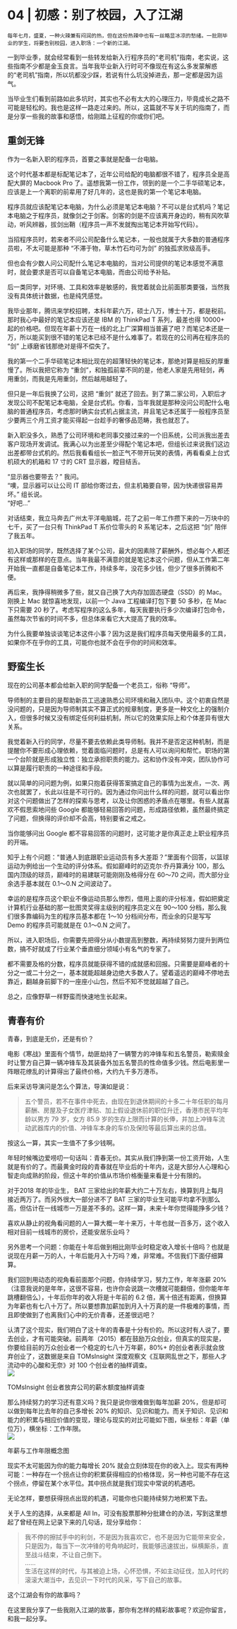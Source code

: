 # 04 | 初感：别了校园，入了江湖

    每年七月，盛夏，一种火辣兼有闷润的热，但在这份热辣中也有一丝略显冰凉的愁绪。一批刚毕业的学生，将要告别校园，进入职场：一个新的江湖。

一到毕业季，就会经常看到一些转发给新入行程序员的“老司机”指南，老实说，这些指南不少都是金玉良言。当年我毕业新入行时可不像现在有这么多发蒙解惑的“老司机”指南，所以坑都没少踩，若说有什么坑没掉进去，那一定都是因为运气。

当毕业生们看到前路如此多坑时，其实也不必有太大的心理压力，毕竟成长之路不可能是轻松的。我也是这样一路走过来的。所以，这篇就不写关于坑的指南了，而是分享一些我的故事和感悟，给刚踏上征程的你或你们吧。

## 重剑无锋

作为一名新入职的程序员，首要之事就是配备一台电脑。

这个时代基本都是标配笔记本了，近年公司给配的电脑都很不错了，程序员全是高配大屏的 Macbook Pro 了。遥想我第一份工作，领到的是一个二手华硕笔记本，应该是上一个离职的前辈用了好几年的，这也是我的第一个笔记本电脑。

程序员就应该配笔记本电脑，为什么必须是笔记本电脑？不可以是台式机吗？笔记本电脑之于程序员，就像剑之于剑客。剑客的剑是不应该离开身边的，稍有风吹草动，听风辨器，拔剑出鞘（程序员一声不发就掏出笔记本开始写代码）。

当招程序员时，若来者不问公司配备什么笔记本，一般也就属于大多数的普通程序员啦，不太可能是那种 “不滞于物，草木竹石均可为剑” 的独孤求败级高手。

但也会有少数人问公司配什么笔记本电脑的，当对公司提供的笔记本感觉不满意时，就会要求是否可以自备笔记本电脑，而由公司给予补贴。

后一类同学，对环境、工具和效率是敏感的，我觉着就会比前面那类要强，当然我没有具体统计数据，也是纯凭感觉。

我毕业那年，腾讯来学校招聘，本科年薪六万，硕士八万，博士十万，都是税前。那时我心中最好的笔记本应该还是 IBM 的 ThinkPad T 系列，最差也得 10000+ 起的价格吧。但现在年薪十万在一线的北上广深算相当普遍了吧？而笔记本还是一万，所以能买到很不错的笔记本已经不是什么难事了。若现在的公司再在程序员的 “剑” 上琢磨省钱那绝对是得不偿失了。

我的第一个二手华硕笔记本相比现在的超薄轻快的笔记本，那绝对算是相反的厚重慢了。所以我把它称为 “重剑”，和独孤前辈不同的是，他老人家是先用轻剑，再用重剑，而我是先用重剑，然后越用越轻了。

但只是一年后我换了公司，这把 “重剑” 就还了回去。到了第二家公司，入职后才发现公司不配笔记本电脑，全是台式机。你看，当年我就是那种没问公司配什么电脑的普通程序员，考虑那时确实台式机占据主流，并且笔记本还属于一般程序员至少要两三个月工资才能买得起一台趁手的奢侈品范畴，我也就忍了。

新入职没多久，熟悉了公司环境和老同事交接过来的一个旧系统，公司派我出差去客户现场开发调试。我满心以为出差至少得配个笔记本吧，但组长过来说我们这边出差都带台式机的。然后我看看组长一脸正气不带开玩笑的表情，再看看桌上台式机硕大的机箱和 17 寸的 CRT 显示器，瞠目结舌。

“显示器也要带去？” 我问。    
“噢，显示器可以让公司 IT 部给你寄过去，但主机箱要自带，因为快递很容易弄坏。” 组长说。    
“好吧…”

对话结束，我立马奔去广州太平洋电脑城，花了之前一年工作攒下来的一万块中的七千，买了一台只有 ThinkPad T 系价位零头的 R 系笔记本，之后这把 “剑” 陪伴了我五年。

初入职场的同学，既然选择了某个公司，最大的因素除了薪酬外，想必每个人都还有这样或那样的在意点。当年我最不满意的就是笔记本这个问题，但从工作第二年开始我一直都是自备笔记本工作，持续多年，没花多少钱，但少了很多折腾和不便。

再后来，我挣得稍微多了些，就又自己换了大内存加固态硬盘（SSD）的 Mac。刚换上 Mac 就惊喜地发现，以前一个 Java 工程编译打包下要 50 多秒，在 Mac 下只需要 20 秒了。考虑写程序的这么多年，每天我要执行多少次编译打包命令，虽然每次节省的时间不多，但总体来看它大大提高了我的效率。

为什么我要单独谈谈笔记本这件小事？因为这是我们程序员每天使用最多的工具，如果你不在乎你的工具，可能你也就不会在乎你的时间和效率。

## 野蛮生长

现在的公司基本都会给新入职的同学配备一个老员工，俗称 “导师”。

导师制的主要目的是帮助新员工迅速熟悉公司环境和融入团队中。这个初衷自然是没问题的，只是因为导师制其实不算正式的规章制度，更多是一种文化上的强制介入，但很多时候又没有绑定任何利益机制，所以它的效果实际上和个体差异有很大关系。

我觉着新入行的同学，尽量不要去依赖此类导师制。我并不是否定这种机制，而是提醒你不要形成心理依赖，觉着面临问题时，总是有人可以询问和帮忙。职场的第一个台阶就是形成独立性：独立承担职责的能力。这和协作没有冲突，团队协作可以算是履行职责的一种途径和手段。

就以简单的问问题为例，如果只抱着获得答案搞定自己的事情为出发点，一次、两次也就罢了，长此以往是不可行的。因为通过你问出什么样的问题，就可以看出你对这个问题做出了怎样的探索与思考，以及让你困惑的矛盾点在哪里。有些人就喜欢不假思索地问些 Google 都能够轻易回答的问题，形成路径依赖，虽然最终搞定了问题，但换得的评价却不会高，特别要省之戒之。

当你能够问出 Google 都不容易回答的问题时，这可能才是你真正走上职业程序员的开端。

知乎上有个问题：“普通人到底跟职业运动员有多大差距？”里面有个回答，以篮球运动为例给出一个生动的评分体系。假如巅峰时的迈克尔·乔丹算满分 100，那么国内顶级的球员，巅峰时的易建联可能刚刚及格得分在 60～70 之间，而大部分业余选手基本就在 0.1～0.N 之间波动了。

幸运的是程序员这个职业不像运动员那么惨烈，借用上面的评分标准，假如把奠定计算机行业基础的那一批图灵奖得主级别的程序员定义在 90～100 分档，那么我们很多靠编码为生的程序员基本都在 1～10 分档间分布，而业余的只是写写 Demo 的程序员可能就是在 0.1～0.N 之间了。

所以，进入职场后，你需要先把得分从小数提高到整数，再持续努努力提升到两位数，搞不好就成了行业某个垂直细分领域小有名气的专家了。

都不需要及格的分数，程序员就能获得不错的成就感和回报。只需要是巅峰者的十分之一或二十分之一，基本就能超越身边绝大多数人了。望着遥远的巅峰不停地去靠近，翻越身前脚下的一座座小山包，然后不知不觉就超越了自己。

总之，应像野草一样野蛮而快速地生长起来。

## 青春有价

青春，到底是无价，还是有价？

电影《寒战》里面有个情节，劫匪劫持了一辆警方的冲锋车和五名警员，勒索赎金时让警方自己算一辆冲锋车及其装备外加五名警员的性命值多少钱。然后电影里一阵眼花缭乱的计算得出了最终价格，大约九千多万港币。

后来采访导演问是怎么个算法，导演如是说：

> 五个警员，若不在事件中死去，由现在到退休期间的十多二十年任职的每月薪酬、房屋及子女医疗津贴、加上假设退休前的职位升迁，香港市民平均年龄以男方 79 岁，女方 85.9 岁的生存上限而计算的长俸，并加上冲锋车流动武器库内的价值、冲锋车本身的车价及保险等最后算出来的总值。

按这么一算，其实一生值不了多少钱啊。

年轻时候嘴边爱唠叨一句话叫：青春无价。其实从我们挣到第一份工资开始，人生就是有价的了。而最黄金时段的青春就在毕业后的十年内，这是大部分人心理和心智走向成熟的阶段，但这十年的价值从市场价格衡量来看是十分有限的。

对于2018 年的毕业生， BAT 三家给出的年薪大约二十万左右，换算到月上每月接近两万了。而另外很大一部分进不了 BAT 三家的毕业生可能平均拿不到那么高，但估计在一线城市一万是差不多的。这样一算，未来十年你觉得能挣多少钱？

喜欢从静止的视角看问题的人一算大概一年十来万，十年也就一百多万，这个收入相对目前一线城市的房价，还能安居乐业吗？

另外思考一个问题：你能在十年后做到相比刚毕业时稳定收入增长十倍吗？也就是说现在月薪一万的人，十年后能月入十万吗？难，非常难。不信我们下面仔细算算。

我们回到用动态的视角看前面那个问题，你持续学习，努力工作，年年涨薪 20%（注意我说的是年年，这很不容易，也许你会说跳一次槽就可能翻倍，但你能年年跳槽翻倍么），十年后你年的收入将是十年前的 6.2 倍，离十倍还有距离，但换算为年薪也有七八十万了。所以要想靠加薪加到月入十万真的是一件极难的事情，而且即使做到了也离我们心中的无价青春，还差很远吧？

认清了这个现实，我们明白了这十年的青春是十分有价的。所以这时有人说了，要去创业，才有可能突破。前两年（2015）都在鼓励万众创业，但真实的现实是，你要给目前的万众创业者一个稳定的七八十万年薪，80%+ 的创业者表示就会放弃创业了，这数据是来自 TOMsInsight 深度观察文《互联网乱世之下，那些人才流动中的心酸和无奈》对 100 个创业者的抽样调查。  
![](https://static001.geekbang.org/resource/image/cf/23/cfdf0449e59441880c7ad00cf1bfbd23.png)

TOMsInsight 创业者放弃公司的薪水额度抽样调查

那么持续努力的学习还有意义吗？我只是说你很难做到每年加薪 20%，但是却可以做到每年比去年的自己多增长 20% 的知识、见识和能力。而关于知识、见识和能力的积累与相应价值的变现，理论与现实的对比可能如下图，纵坐标：年薪（单位万），横坐标：工作年限。  
![](https://static001.geekbang.org/resource/image/d3/87/d3670ff4ab9b16b316c63522bcf5ff87.png)

年薪与工作年限概念图

现实不太可能因为你的能力每增长 20% 就会立刻体现在你的收入上。现实有两种可能：一种存在一个拐点让你的积累获得相应的价格体现，另一种也可能不存在这个拐点，停留在某个水平位。其中拐点就是我们现实中常说的机遇吧。

无论怎样，要想获得拐点出现的机遇，可能你也只能持续努力地积累下去。

关于人生的选择，从来都是 All In，可没有股票那种分批建仓的办法，写到这里想起了曾经在网上记录下来的几句话，现分享给你：

> 我不停的擦拭手中的利剑，不是因为我喜欢它，也不是因为它能带来安全，只是因为，每当下一次冲锋的号角响起时，我能够迅速拔出，纵横厮杀，直至战斗结束，不让自己倒下。  
> ……  
> 生活在这样的时代，与其被迫上场，心怀恐惧，不如主动征伐，加入时代的滚滚大潮当中，去见识一下时代的风采，写下自己的故事。

这个江湖会有你的故事吗？

在这里我分享了一些我刚入江湖的故事，那你有怎样的精彩故事呢？欢迎你留言，和我一起分享。
    